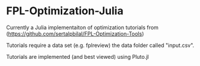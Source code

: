 # FPL-Optimization-Julia

Currently a Julia implementaiton of optimization tutorials from (https://github.com/sertalpbilal/FPL-Optimization-Tools)

Tutorials require a data set (e.g. fplreview) the data folder called "input.csv".

Tutorials are implemented (and best viewed) using Pluto.jl
